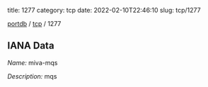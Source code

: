 title: 1277
category: tcp
date: 2022-02-10T22:46:10
slug: tcp/1277

[portdb](/) / [tcp](/category/tcp.html) / 1277


## IANA Data

_Name:_ miva-mqs

_Description:_ mqs

